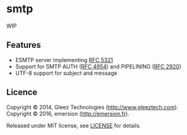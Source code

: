# smtp

WIP

## Features

* ESMTP server implementing [RFC 5321](https://tools.ietf.org/html/rfc5321)
* Support for SMTP AUTH ([RFC 4954](https://tools.ietf.org/html/rfc4954)) and PIPELINING ([RFC 2920](https://tools.ietf.org/html/rfc2920))
* UTF-8 support for subject and message

## Licence

Copyright ©‎ 2014, Gleez Technologies (http://www.gleeztech.com).
Copyright ©‎ 2016, emersion (http://emersion.fr).

Released under MIT license, see [LICENSE](license) for details.

